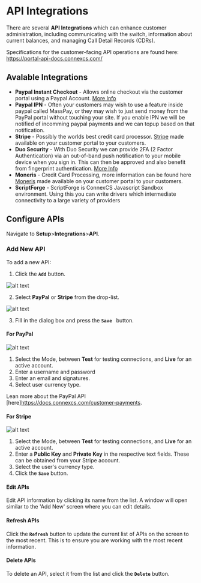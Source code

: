# API Integrations
There are several **API Integrations** which can enhance customer administration, including communicating with the switch, information about current balances, and managing Call Detail Records (CDRs).  

Specifications for the customer-facing API operations are found here: <https://portal-api-docs.connexcs.com/>

## Avalable Integrations

* **Paypal Instant Checkout** - Allows online checkout via the customer portal using a Paypal Account. [More Info](https://www.paypal.com)
* **Paypal IPN** - Often your customers may wish to use a feature inside paypal called MassPay, or they may wish to just send money from the PayPal portal without touching your site. If you enable IPN we will be notified of incomming paypal payments and we can topup based on that notification.
* **Stripe** - Possibly the worlds best credit card processor. [Stripe](https://www.stripe.com) made available on your customer portal to your customers.
* **Duo Security** - With Duo Security we can provide 2FA (2 Factor Authentication) via an out-of-band push notification to your mobile device when you sign in.
This can then be approved and also benefit from fingerprint authentication. [More Info](https://duo.com/)
* **Moneris** - Credit Card Processing, more information can be found here [Moneris](https://www.moneris.com/]) made available on your customer portal to your customers.
* **ScriptForge** - ScriptForge is ConnexCS Javascript Sandbox environment. Using this you can write drivers which intermediate connectivity to a large variety of providers


## Configure APIs  
Navigate to **Setup**>**Integrations**>**API**. 


### Add New API

To add a new API:

1. Click the **`Add`** button.

![alt text][paypal-1]

2. Select **PayPal** or **Stripe** from the drop-list.

![alt text][paypal]

3. Fill in the dialog box and press the **`Save `** button.

#### For PayPal

![alt text][stripe]
 
1. Select the Mode, between **Test** for testing connections, and **Live** for an active account.
2. Enter a username and password
3. Enter an email and signatures.
4. Select user currency type.

Lean more about the PayPal API [here]<https://docs.connexcs.com/customer-payments>.

#### For Stripe

![alt text][stripe1]

1. Select the Mode, between **Test** for testing connections, and **Live** for an active account.
2. Enter a **Public Key** and **Private Key** in the respective text fields. These can be obtained from your Stripe account.
3. Select the user's currency type.
4. Click the **`Save`** button.

#### Edit APIs

Edit API information by clicking its name from the list. A window will open similar to the 'Add New' screen where you can edit details.

#### Refresh APIs

Click the **`Refresh`** button to update the current list of APIs on the screen to the most recent. This is to ensure you are working with the most recent information.

#### Delete APIs

To delete an API, select it from the list and click the **`Delete`** button. 


[paypal-1]: /setup/img/73.png "Paypal 1"
[paypal]: /setup/img/74.png "Paypal"
[stripe]: /setup/img/75.png "Stripe"
[stripe1]: /setup/img/76.png "Stripe1"
